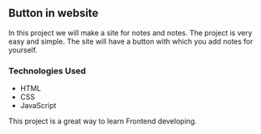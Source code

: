 ## Button in website

In this project we will make a site for notes and notes. The project is very easy and simple. The site will have a button with which you add notes for yourself.


### Technologies Used
- HTML
- CSS
- JavaScript


This project is a great way to learn Frontend developing.


